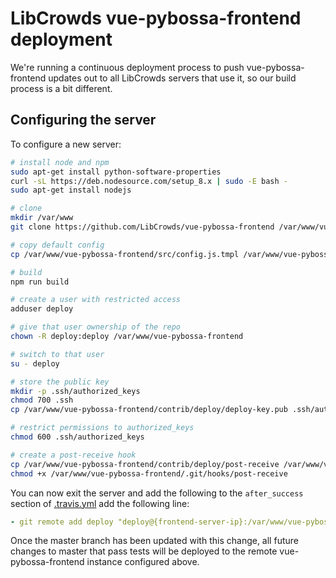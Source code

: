 # LibCrowds vue-pybossa-frontend deployment

We're running a continuous deployment process to push vue-pybossa-frontend
updates out to all LibCrowds servers that use it, so our build process is a bit
different.

## Configuring the server

To configure a new server:

``` bash
# install node and npm
sudo apt-get install python-software-properties
curl -sL https://deb.nodesource.com/setup_8.x | sudo -E bash -
sudo apt-get install nodejs

# clone
mkdir /var/www
git clone https://github.com/LibCrowds/vue-pybossa-frontend /var/www/vue-pybossa-frontend

# copy default config
cp /var/www/vue-pybossa-frontend/src/config.js.tmpl /var/www/vue-pybossa-frontend/src/config.js

# build
npm run build

# create a user with restricted access
adduser deploy

# give that user ownership of the repo
chown -R deploy:deploy /var/www/vue-pybossa-frontend

# switch to that user
su - deploy

# store the public key
mkdir -p .ssh/authorized_keys
chmod 700 .ssh
cp /var/www/vue-pybossa-frontend/contrib/deploy/deploy-key.pub .ssh/authorized_keys

# restrict permissions to authorized_keys
chmod 600 .ssh/authorized_keys

# create a post-receive hook
cp /var/www/vue-pybossa-frontend/contrib/deploy/post-receive /var/www/vue-pybossa-frontend/.git/hooks
chmod +x /var/www/vue-pybossa-frontend/.git/hooks/post-receive
```

You can now exit the server and add the following to the `after_success`
section of [.travis.yml](.travis.yml) add the following line:

``` yaml
- git remote add deploy "deploy@{frontend-server-ip}:/var/www/vue-pybossa-frontend"
```

Once the master branch has been updated with this change, all future changes to
master that pass tests will be deployed to the remote vue-pybossa-frontend
instance configured above.

